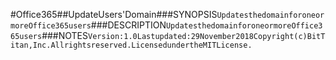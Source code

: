 #Office365##UpdateUsers'Domain###SYNOPSIS```UpdatesthedomainforoneormoreOffice365users```###DESCRIPTION```UpdatesthedomainforoneormoreOffice365users```###NOTES```Version:1.0Lastupdated:29November2018Copyright(c)BitTitan,Inc.Allrightsreserved.LicensedundertheMITLicense.```
